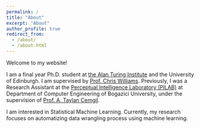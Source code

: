 ```yaml
---
permalink: /
title: "About"
excerpt: "About"
author_profile: true
redirect_from: 
  - /about/
  - /about.html
---
```


Welcome to my website!

I am a final year Ph.D. student at [the Alan Turing Institute](https://www.turing.ac.uk) and the University of Edinburgh. I am supervised by [Prof. Chris Williams](http://homepages.inf.ed.ac.uk/ckiw/). Previously, I was a Research Assistant at the [Perceptual Intelligence Laboratory (PILAB)](http://www.cmpe.boun.edu.tr/pilab/doku.php) at Department of Computer Engineering of Bogazici University, under the supervision of [Prof. A. Taylan Cemgil](http://www.cmpe.boun.edu.tr/~cemgil/).

I am interested in Statistical Machine Learning. Currently, my research focuses on automatizing data wrangling process using machine learning.
